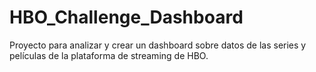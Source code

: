# HBO_Challenge_Dashboard
Proyecto para analizar y crear un dashboard sobre datos de las series y películas de la plataforma de streaming de HBO.
